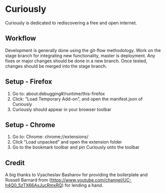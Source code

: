 # Curiously
Curiously is dedicated to rediscovering a free and open internet.

## Workflow
Development is generally done using the git-flow methodology. Work on the stage branch for integrating new functionality, master is deployment. Any fixes or major changes should be done in a new branch. Once tested, changes should be merged into the stage branch.

## Setup - Firefox
1. Go to: about:debugging#/runtime/this-firefox
2. Click: "Load Temporary Add-on", and open the manifest.json of Curiously
3. Curiously should appear in your browser toolbar

## Setup - Chrome
1. Go to: Chrome: chrome://extensions/
2. Click "Load unpacked" and open the extension folder
3. Go to the bookmark toolbar and pin Curiously onto the toolbar

## Credit
A big thanks to Vyacheslav Basharov for providing the boilerplate and Russell Barnard from (https://www.youtube.com/channel/UC-h4Q0_5zTX66AxJucRmxRQ) for lending a hand.